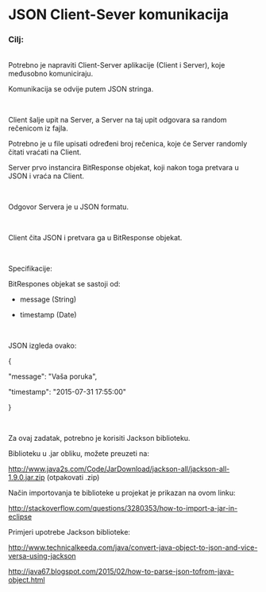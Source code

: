 <h1>JSON Client-Sever komunikacija</h1>
<h3>Cilj:</h3>
<br>
Potrebno je napraviti Client-Server aplikacije (Client i Server), koje međusobno komuniciraju.

Komunikacija se odvije putem JSON stringa.

<br>


Client šalje upit na Server, a Server na taj upit odgovara sa random rečenicom iz fajla.

Potrebno je u file upisati određeni broj rečenica, koje će Server randomly čitati vraćati na Client.

Server prvo instancira BitResponse objekat, koji nakon toga pretvara u JSON i vraća na Client.

<br>


Odgovor Servera je u JSON formatu.

<br>


Client čita JSON i pretvara ga u BitResponse objekat.

<br>


Specifikacije:

BitRespones objekat se sastoji od:

- message (String)

- timestamp (Date)


<br>

JSON izgleda ovako:

{

"message": "Vaša poruka",

"timestamp": "2015-07-31 17:55:00"

}

<br>


Za ovaj zadatak, potrebno je korisiti Jackson biblioteku.




Biblioteku u .jar obliku, možete preuzeti na:

http://www.java2s.com/Code/JarDownload/jackson-all/jackson-all-1.9.0.jar.zip (otpakovati .zip)




Način importovanja te biblioteke u projekat je prikazan na ovom linku:

http://stackoverflow.com/questions/3280353/how-to-import-a-jar-in-eclipse




Primjeri upotrebe Jackson biblioteke:

http://www.technicalkeeda.com/java/convert-java-object-to-json-and-vice-versa-using-jackson

http://java67.blogspot.com/2015/02/how-to-parse-json-tofrom-java-object.html
